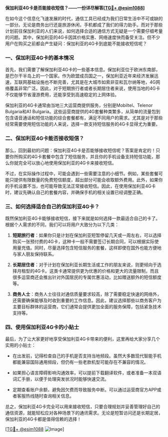 **保加利亚4G卡是否能接收短信？——一份详尽解答[[TG💪+ @esim1088](https://t.me/s/esim1088)]**

在如今这个信息化飞速发展的时代，通信工具已经成为我们日常生活中不可或缺的一部分。无论是商务出行还是旅游休闲，手机都成了我们的得力助手。而对于那些计划前往保加利亚的人们来说，如何选择合适的通信方式无疑是一个需要仔细考量的问题。其中，保加利亚的4G卡因其价格实惠、网络速度快而备受关注。但不少用户在购买之前都会产生疑问：保加利亚的4G卡到底能不能接收短信呢？

### 一、保加利亚4G卡的基本情况

首先，我们需要了解保加利亚4G卡的一些基本信息。保加利亚位于欧洲东南部，是巴尔干半岛上的一个国家。作为欧盟成员国之一，保加利亚近年来经济发展迅速，互联网基础设施也不断完善，尤其是在大城市如索非亚和瓦尔纳等地，4G网络覆盖非常广泛。因此，对于短期旅行者或者长期居住者来说，使用当地的4G卡不仅能够节省漫游费用，还能享受到高速稳定的上网体验。

保加利亚的4G卡通常由当地三大运营商提供服务，分别是Mobiltel、Telenor Bulgaria和A1 Bulgaria。这些运营商提供的4G套餐种类繁多，从简单的流量包到包含语音通话和短信功能的综合套餐都有，满足不同用户的需求。尤其是对于那些经常需要使用短信功能的人来说，选择一款支持短信服务的4G卡显得尤为重要。

### 二、保加利亚4G卡能否接收短信？

那么，回到最初的问题：保加利亚4G卡是否能够接收短信呢？答案是肯定的！只要你所购买的4G卡套餐中包含了短信服务，并且你的手机设备支持短信功能，那么你就完全可以放心地使用保加利亚的4G卡来接收短信。

不过，在实际操作过程中，可能会遇到一些需要注意的小细节。例如，某些套餐可能只提供有限数量的免费短信额度，超出部分可能会收取额外费用。此外，如果你的手机设置不当，也可能导致无法正常接收短信。因此，在使用保加利亚4G卡时，建议先确认自己的套餐内容，并确保手机的相关设置已经调整正确。

### 三、如何选择适合自己的保加利亚4G卡？

既然保加利亚4G卡能够接收短信，接下来就是如何选择一款最适合自己的卡了。根据个人需求的不同，我们可以将用户大致分为以下几类：

1. **短期旅行者**：如果你只是计划在保加利亚短暂停留几天或一周左右，可以选择购买一张预付费的4G卡，这种卡一般不需要签订长期合同，可以根据实际使用量充值。同时，尽量选择包含短信服务的套餐，这样即使在国外也能方便地与家人朋友保持联系。
   
2. **长期居住者**：对于计划在保加利亚长期生活或工作的朋友来说，则更倾向于选择月租型的4G卡。这类卡通常提供更为优惠的价格和更大的流量限制，而且很多运营商还会推出针对外国居民的专属优惠活动，比如赠送额外的短信额度等。

3. **商务人士**：商务人士往往对通信质量要求较高，除了需要稳定快速的网络外，还需要确保能够及时收到重要的工作信息。因此，建议选择那些以商务客户为主要目标群体的运营商，它们通常会提供更加全面的服务保障，包括紧急技术支持等。

### 四、使用保加利亚4G卡的小贴士

最后，为了让大家更好地享受保加利亚4G卡带来的便利，这里再给大家分享几个实用的小贴士：

- 在出发前，记得检查自己的手机是否支持当地频段。虽然大多数现代智能手机都能兼容国际通用频段，但仍有一些老款机型可能存在不兼容的情况。
  
- 如果担心语言障碍影响沟通效率，可以提前下载翻译软件，或者准备一本双语词汇手册，以便于处理突发状况时能够快速交流。
  
- 定期查看账户余额，避免因欠费而导致服务中断。可以通过运营商官方APP或者客服热线随时查询相关信息。

总之，保加利亚4G卡完全可以用来接收短信，只要合理规划并妥善管理好自己的通信资源，就能轻松应对各种场景下的通讯需求。无论是短暂访问还是长期定居，保加利亚的4G卡都是值得信赖的选择！

[[TG💪+ @esim1088](https://t.me/s/esim1088) ![Image](https://i.postimg.cc/4NQfJmqS/Snipaste-2025-05-13-00-14-12.png)]